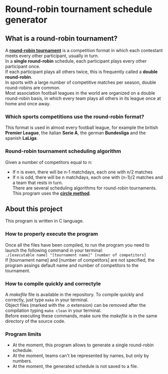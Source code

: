 # Round-robin tournament schedule generator

## What is a round-robin tournament?

A **[round-robin tournament](https://en.wikipedia.org/wiki/Round-robin_tournament)** is a competition format in which each contestant meets every other participant, usually in turn. <br />
In a **single round-robin** schedule, each participant plays every other participant once. <br />
If each participant plays all others twice, this is frequently called a **double round-robin**. <br />
In sports with a large number of competitive matches per season, double round-robins are common. <br />
Most association football leagues in the world are organized on a double round-robin basis, in which every team plays all others in its league once at home and once away.

### Which sports competitions use the round-robin format?
This format is used in almost every football league, for example the british **Premier League**, the italian **Serie A**, the german **Bundesliga** and the spanish **LaLiga**.

### Round-robin tournament scheduling algorithm
Given a number of competitors equal to n: <br />
- If n is even, there will be n-1 matchdays, each one with n/2 matches <br />
- If n is odd, there will be n matchdays, each one with (n-1)/2 matches and a team that rests in turn. <br />
There are several scheduling algorithms for round-robin tournaments. This program uses the **[circle method](https://en.wikipedia.org/wiki/Round-robin_tournament#Circle_method)**. <br />

## About this project

This program is written in C language.

### How to properly execute the program 
Once all the files have been compiled, to run the program you need to launch the following command in your terminal: <br />
`./[executable name] "[tournament name]" [number of competitors]` <br />
If \[tournament name\] and \[number of competitors\] are not specified, the program assings default name and number of competitors to the tournament. 

### How to compile quickly and correctyle
A _makefile_ file is available in the repository. To compile quickly and correctly, just type `make` in your terminal. <br />
Object files (marked with the .o extension) can be removed after the compilation typing `make clean` in your terminal. <br />
Before executing these commands, make sure the _makefile_ is in the same directory of the source code.

### Program limits
- At the moment, this program allows to generate a single round-robin schedule. <br />
- At the moment, teams can't be represented by names, but only by numbers. <br />
- At the moment, the generated schedule is not saved to a file. <br />

